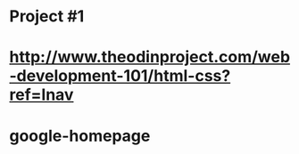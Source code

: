 # Project #1
# http://www.theodinproject.com/web-development-101/html-css?ref=lnav
# google-homepage